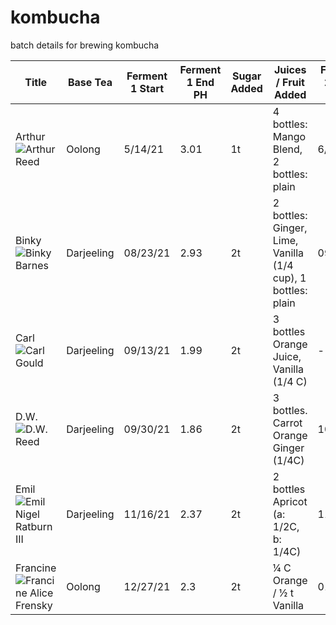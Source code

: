 # kombucha

batch details for brewing kombucha

| Title | Base Tea | Ferment 1 Start | Ferment 1 End PH | Sugar Added | Juices / Fruit Added | Ferment 2 Start Date | Finish Date | Ferment 2 End PH | ✭ Rating |
|-------|----------|-----------------|------------------|-------------|----------------------|----------------------|-------------|------------------|----------|
| Arthur ![Arthur Reed](https://images-wixmp-ed30a86b8c4ca887773594c2.wixmp.com/f/23119898-21a7-4485-8e1e-bdf287868326/dauycth-794e15fd-2ea0-4678-87e5-953cd93695e9.png?token=eyJ0eXAiOiJKV1QiLCJhbGciOiJIUzI1NiJ9.eyJzdWIiOiJ1cm46YXBwOjdlMGQxODg5ODIyNjQzNzNhNWYwZDQxNWVhMGQyNmUwIiwiaXNzIjoidXJuOmFwcDo3ZTBkMTg4OTgyMjY0MzczYTVmMGQ0MTVlYTBkMjZlMCIsIm9iaiI6W1t7InBhdGgiOiJcL2ZcLzIzMTE5ODk4LTIxYTctNDQ4NS04ZTFlLWJkZjI4Nzg2ODMyNlwvZGF1eWN0aC03OTRlMTVmZC0yZWEwLTQ2NzgtODdlNS05NTNjZDkzNjk1ZTkucG5nIn1dXSwiYXVkIjpbInVybjpzZXJ2aWNlOmZpbGUuZG93bmxvYWQiXX0.8i39WjfoH9JT33WdzCdkDzm5ocnNFg1_3CK2fFMKGJA) | Oolong | 5/14/21 | 3.01 | 1t | 4 bottles: Mango Blend, 2 bottles: plain | 6/6/21 | 6/9/21 | 3.02 | - |
| Binky ![Binky Barnes](https://static.wikia.nocookie.net/p__/images/9/9d/Binky_Barnes.png/revision/latest/top-crop/width/360/height/360?cb=20200201011817&path-prefix=protagonist) | Darjeeling | 08/23/21 | 2.93 | 2t | 2 bottles: Ginger, Lime, Vanilla (1/4 cup), 1 bottles: plain | 09/02/21 | 09/06/21 | flavored: 2.93, plain: 3.00 | - |
| Carl ![Carl Gould](https://static.wikia.nocookie.net/arthur/images/8/88/When_Carl_Met_George_75.png/revision/latest/scale-to-width-down/1200?cb=20150404050954) | Darjeeling | 09/13/21 | 1.99 | 2t  | 3 bottles Orange Juice, Vanilla (1/4 C)  | - | - | - | - |
| D.W. ![D.W. Reed](https://static.wikia.nocookie.net/arthur/images/c/c7/Arthur_DW_Read_Pajamas_Glass_of_Water.png/revision/latest/scale-to-width-down/250?cb=20120426154225) | Darjeeling | 09/30/21 | 1.86 | 2t | 3 bottles. Carrot Orange Ginger (1/4C) | 10/07/21 | 10/10/21 | 2.46 | - |
| Emil ![Emil Nigel Ratburn III](https://static.wikia.nocookie.net/parody/images/2/2b/521bf5779fd023792ec7cb0b8bfff743_400x400.jpg/revision/latest?cb=20170721033044)| Darjeeling | 11/16/21 | 2.37 | 2t | 2 bottles Apricot (a: 1/2C, b: 1/4C) | 11/24/21 | 11/29/21 | a: 2.6, b: 2.36 | - |
| Francine ![Francine Alice Frensky](https://static.wikia.nocookie.net/arthur/images/6/64/Francine_706b.png/revision/latest/scale-to-width-down/250?cb=20160903120046) | Oolong | 12/27/21 | 2.3 | 2t | ¼ C Orange / ½ t Vanilla  | 01/03/22 | 01/07/22 | 2.70 | ✭✭✭✭☆ |
